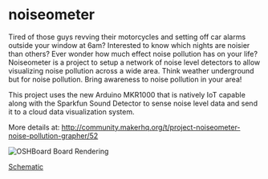 # noiseometer

Tired of those guys revving their motorcycles and setting off car alarms outside your window at 6am? Interested to know which nights are noisier than others? Ever wonder how much effect noise pollution has on your life? Noiseometer is a project to setup a network of noise level detectors to allow visualizing noise pollution across a wide area. Think weather underground but for noise pollution. Bring awareness to noise pollution in your area!

This project uses the new Arduino MKR1000 that is natively IoT capable along with the Sparkfun Sound Detector to sense noise level data and send it to a cloud data visualization system.

More details at: http://community.makerhq.org/t/project-noiseometer-noise-pollution-grapher/52

![OSHBoard Board Rendering](https://raw.githubusercontent.com/makerhqsac/noiseometer/master/noiseometer_v1.png)

[Schematic](https://github.com/makerhqsac/noiseometer/raw/master/noiseometer_v1.pdf)
